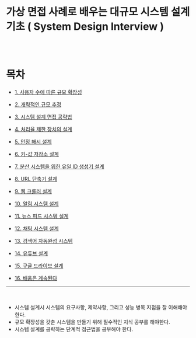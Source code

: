 # 가상 면접 사례로 배우는 대규모 시스템 설계 기초 ( System Design Interview )

<br>

<br>

# 목차

- [1. 사용자 수에 따른 규모 확장성]()

- [2. 개략적인 규모 추정]()

- [3. 시스템 설계 면접 공략법]()

- [4. 처리율 제한 장치의 설계]()

- [5. 안정 해시 설계]()

- [6. 키-값 저장소 설계]()

- [7. 분산 시스템을 위한 유일 ID 생성기 설계]()

- [8. URL 단축기 설계]()

- [9. 웹 크롤러 설계]()

- [10. 알림 시스템 설계]()

- [11. 뉴스 피드 시스템 설계]()

- [12. 채팅 시스템 설계]()

- [13. 검색어 자동완성 시스템]()

- [14. 유튜브 설계]()

- [15. 구글 드라이브 설계]()

- [16. 배움은 계속된다]()

---

<br>

- 시스템 설계시 시스템의 요구사항, 제약사항, 그리고 성능 병목 지점을 잘 이해해야 한다.
- 규모 확장성을 갖춘 시스템을 만들기 위해 필수적인 지식 공부를 해야한다.
- 시스템 설계를 공략하는 단계적 접근법을 공부해야 한다.

<br>
